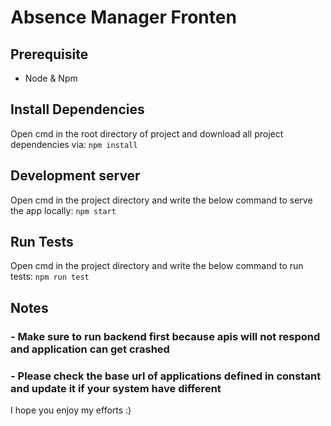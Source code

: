 # Absence Manager Fronten

## Prerequisite
- Node & Npm

## Install Dependencies


Open cmd in the root directory of project and download all project dependencies via: 
`npm install`

## Development server
Open cmd in the project directory and write the below command to serve the app locally:
`npm start`

## Run Tests
Open cmd in the project directory and write the below command to run tests:
`npm run test`

## Notes
### - Make sure to run backend first because apis will not respond and application can get crashed
### - Please check the base url of applications defined in constant and update it if your system have different

I hope you enjoy my efforts :)
